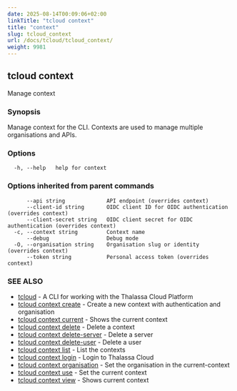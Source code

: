 ```yaml
---
date: 2025-08-14T00:09:06+02:00
linkTitle: "tcloud context"
title: "context"
slug: tcloud_context
url: /docs/tcloud/tcloud_context/
weight: 9981
---
```

## tcloud context

Manage context

### Synopsis

Manage context for the CLI. Contexts are used to manage multiple organisations and APIs.

### Options

```
  -h, --help   help for context
```

### Options inherited from parent commands

```
      --api string             API endpoint (overrides context)
      --client-id string       OIDC client ID for OIDC authentication (overrides context)
      --client-secret string   OIDC client secret for OIDC authentication (overrides context)
  -c, --context string         Context name
      --debug                  Debug mode
  -O, --organisation string    Organisation slug or identity (overrides context)
      --token string           Personal access token (overrides context)
```

### SEE ALSO

* [tcloud](/docs/tcloud/tcloud/)	 - A CLI for working with the Thalassa Cloud Platform
* [tcloud context create](/docs/tcloud/tcloud_context_create/)	 - Create a new context with authentication and organisation
* [tcloud context current](/docs/tcloud/tcloud_context_current/)	 - Shows the current context
* [tcloud context delete](/docs/tcloud/tcloud_context_delete/)	 - Delete a context
* [tcloud context delete-server](/docs/tcloud/tcloud_context_delete-server/)	 - Delete a server
* [tcloud context delete-user](/docs/tcloud/tcloud_context_delete-user/)	 - Delete a user
* [tcloud context list](/docs/tcloud/tcloud_context_list/)	 - List the contexts
* [tcloud context login](/docs/tcloud/tcloud_context_login/)	 - Login to Thalassa Cloud
* [tcloud context organisation](/docs/tcloud/tcloud_context_organisation/)	 - Set the organisation in the current-context
* [tcloud context use](/docs/tcloud/tcloud_context_use/)	 - Set the current context
* [tcloud context view](/docs/tcloud/tcloud_context_view/)	 - Shows current context

